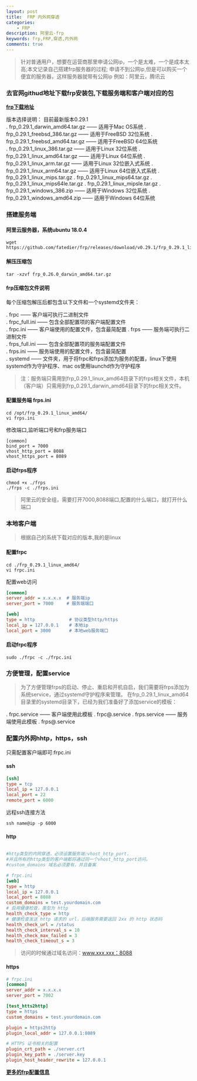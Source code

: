 ```yaml
---
layout: post
title:  FRP 内外网穿透
categories:
    - FRP
description: 阿里云-frp
keywords: frp,FRP,穿透,内外网
comments: true
---
```


> 针对普通用户，想要在运营商那里申请公网ip，一个是太难，一个是成本太高;本文记录自己搭建frp服务器的过程;
> 申请不到公网ip,但是可以购买一个便宜的服务器，这样服务器就带有公网ip
> 例如：阿里云，腾讯云

### 去官网githud地址下载frp安装包,下载服务端和客户端对应的包     

**[frp下载地址](https://github.com/fatedier/frp/releases)** 

版本选择说明： 目前最新版本0.29.1        
. frp_0.29.1_darwin_amd64.tar.gz —— 适用于Mac OS系统 
. frp_0.29.1_freebsd_386.tar.gz —— 适用于FreeBSD 32位系统 
. frp_0.29.1_freebsd_amd64.tar.gz —— 适用于FreeBSD 64位系统   
. frp_0.29.1_linux_386.tar.gz —— 适用于Linux 32位系统
. frp_0.29.1_linux_amd64.tar.gz —— 适用于Linux 64位系统
. frp_0.29.1_linux_arm.tar.gz —— 适用于Linux 32位嵌入式系统
. frp_0.29.1_linux_arm64.tar.gz —— 适用于Linux 64位嵌入式系统
. frp_0.29.1_linux_mips.tar.gz
. frp_0.29.1_linux_mips64.tar.gz
. frp_0.29.1_linux_mips64le.tar.gz
. frp_0.29.1_linux_mipsle.tar.gz
. frp_0.29.1_windows_386.zip —— 适用于Windows 32位系统
. frp_0.29.1_windows_amd64.zip —— 适用于Windows 64位系统

### 搭建服务端

#### 阿里云服务器，系统ubuntu 18.0.4  
```shell script
wget https://github.com/fatedier/frp/releases/download/v0.29.1/frp_0.29.1_linux_amd64.tar.gz
```
#### 解压压缩包   
```shell script
tar -xzvf frp_0.26.0_darwin_amd64.tar.gz
```

#### frp压缩包文件说明    
 
每个压缩包解压后都包含以下文件和一个systemd文件夹：

. frpc —— 客户端可执行二进制文件   
. frpc_full.ini —— 包含全部配置项的客户端配置文件  
. frpc.ini —— 客户端使用的配置文件，包含最简配置 
. frps —— 服务端可执行二进制文件   
. frps_full.ini —— 包含全部配置项的服务端配置文件  
. frps.ini —— 服务端使用的配置文件，包含最简配置     
. systemd —— 文件夹，用于将frpc和frps添加为服务的配置，linux下使用systemd作为守护程序、mac os使用launchd作为守护程序   

>注：服务端只需用到frp_0.29.1_linux_amd64目录下的frps相关文件，本机（客户端）只需用到frp_0.29.1_darwin_amd64目录下的frpc相关文件。    

#### 配置服务端 frps.ini
```shell script
cd /opt/frp_0.29.1_linux_amd64/
vi frps.ini
```

修改端口,监听端口号和frp服务端口
```shell script
[common]
bind_port = 7000
vhost_http_port = 8088
vhost_https_port = 8089
```

#### 启动frps程序
```shell script
chmod +x ./frps
./frps -c ./frps.ini
```

> 阿里云的安全组，需要打开7000,8088端口,配置的什么端口，就打开什么端口

### 本地客户端   

> 根据自己的系统下载对应的版本,我的是linux

#### 配置frpc 
```shell script
cd ./frp_0.29.1_linux_amd64/
vi frpc.ini
```

配置web访问
```ini
[common]
server_addr = x.x.x.x  # 服务端ip
server_port = 7000     # 服务端端口

[web]
type = http             # 协议类型http/https
local_ip = 127.0.0.1    # 本地ip
local_port = 3000       # 本地web服务端口
```

#### 启动frpc程序   
```shell script
sudo ./frpc -c ./frpc.ini
```

### 方便管理，配置service  

> 为了方便管理frps的启动、停止、重启和开机自启，我们需要将frps添加为系统service，通过systemd守护程序来管理。
> 在frp_0.29.1_linux_amd64目录里的systemd目录下，已经为我们准备好了添加service的模板：

. frpc.service          —— 客户端使用此模板
. frpc@.service
. frps.service          —— 服务端使用此模板
. frps@.service     

### 配置内外网hhtp，https，ssh

只需配置客户端即可:frpc.ini  
#### ssh    
```ini
[ssh]
type = tcp
local_ip = 127.0.0.1
local_port = 22
remote_port = 6000
``` 
远程ssh连接方法   
```shell script
ssh name@ip -p 6000
```
#### http
```ini

#http类型的内网穿透，必须设置服务端:vhost_http_port，  
#并且所有的http类型的客户端都将通过同一个vhost_http_port访问。  
#custom_domains 域名必须要有，并且备案    

# frpc.ini
[web]
type = http
local_ip = 127.0.0.1
local_port = 8088
custom_domains = test.yourdomain.com
# 启用健康检查，类型为 http
health_check_type = http
# 健康检查发送 http 请求的 url，后端服务需要返回 2xx 的 http 状态码
health_check_url = /status
health_check_interval_s = 10
health_check_max_failed = 3
health_check_timeout_s = 3
``` 
> 访问的时候通过域名访问：www.xxx.xxx：8088 

#### https 
```ini
# frpc.ini
[common]
server_addr = x.x.x.x
server_port = 7002

[test_htts2http]
type = https
custom_domains = test.yourdomain.com

plugin = https2http
plugin_local_addr = 127.0.0.1:8089

# HTTPS 证书相关的配置
plugin_crt_path = ./server.crt  
plugin_key_path = ./server.key
plugin_host_header_rewrite = 127.0.0.1
```


**[更多的frp配置信息](https://gitee.com/wefeng/frp)**